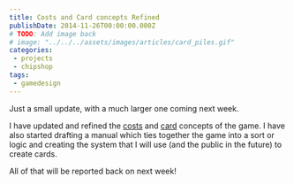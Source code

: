 ```yaml
---
title: Costs and Card concepts Refined
publishDate: 2014-11-26T00:00:00.000Z
# TODO: Add image back
# image: "../../../assets/images/articles/card_piles.gif"
categories:
 - projects
 - chipshop
tags:
 - gamedesign
---
```


Just a small update, with a much larger one coming next week.

I have updated and refined the [costs](/manual/costs) and [card](/manual/cards) concepts of the game. I have also started drafting a manual which ties together the game into a sort or logic and creating the system that I will use (and the public in the future) to create cards.

All of that will be reported back on next week!
